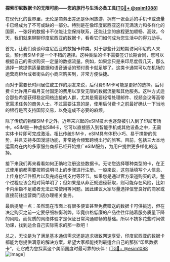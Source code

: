 **探索印尼数据卡的无限可能——您的旅行与生活必备工具[[TG💪+ @esim1088](https://t.me/s/esim1088)]**

在现代化的世界里，无论是商务出差还是休闲旅游，拥有一张合适的手机卡或流量卡已经成为了不可或缺的一部分。特别是在像印度尼西亚这样充满活力和多样化的国家，一张好的数据卡不仅能让您保持联系，还能让您的旅程更加顺畅、高效。今天，我们就来聊聊印度尼西亚的数据卡，看看它们如何成为您生活中的得力助手。

首先，让我们谈谈印度尼西亚的数据卡种类。对于那些计划短期访问印尼的人来说，预付费SIM卡是一个不错的选择。这种类型的卡不需要签订长期合同，您可以根据自己的需求购买一定量的数据流量。例如，如果您只是来印尼度假几天，那么选择一款提供适量数据和语音通话的预付费卡就足够了。这类卡通常可以在机场的运营商柜台或者街头的小商店购买到，非常方便快捷。

而对于需要长时间居住或工作的朋友来说，后付费SIM卡可能是更好的选择。后付费卡允许用户每月支付固定的费用以享受无限的数据流量和其他服务。这种方式适合那些希望获得稳定网络连接的人群，尤其是需要经常处理邮件、视频会议等高带宽需求任务的商务人士。不过需要注意的是，使用后付费卡之前最好确认一下当地的银行是否支持国际交易，以免造成不必要的麻烦。

除了传统的物理SIM卡之外，近年来兴起的eSIM技术也逐渐被引入到了印尼市场中。eSIM是一种虚拟SIM卡，它可以直接嵌入到智能手机或其他设备之中，无需实体卡片即可完成激活。相比传统SIM卡，eSIM具有体积小巧、易于携带的优势，并且支持多国漫游功能，非常适合频繁跨境出行的旅客。目前，包括三大本地运营商在内的多家服务商都已经开始推广eSIM服务，为用户提供更多样化的选择。

接下来我们再来看看如何正确地注册这些数据卡。无论您选择哪种类型的卡，在正式使用前都需要按照说明书上的步骤进行注册。一般来说，这包括填写个人信息、上传身份证件照片以及完成在线支付等环节。如果您是通过官方渠道购买的话，整个过程应该会相对简单明了；但如果是从非正规途径获取，则可能存在风险，比如卡内余额不足或者无法正常使用等问题。因此建议大家尽量选择信誉良好的商家或直接前往运营商门店办理相关业务。

最后提醒一点：虽然现在市面上有很多便宜甚至免费赠送的数据卡可供挑选，但在决定购买之前一定要仔细权衡利弊。毕竟价格低廉的产品往往伴随着服务质量下降的风险，而优质的网络体验才是保证日常沟通顺畅的基础。所以不妨多花些时间做功课，找到适合自己实际需求的那一款吧！

总之，无论是为了满足基本通信需求还是追求极致网速享受，印度尼西亚的数据卡都能为您提供满意的解决方案。希望大家都能找到最适合自己的那张“印尼数据卡”，让它成为您探索这个美丽国度时最可靠的伙伴！[[TG💪+ @esim1088](https://t.me/s/esim1088) ![Image](https://i.postimg.cc/4NQfJmqS/Snipaste-2025-05-13-00-14-12.png)]